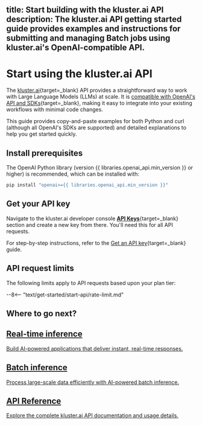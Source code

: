title: Start building with the kluster.ai API
description: The kluster.ai API getting started guide provides examples and instructions for submitting and managing Batch jobs using kluster.ai's OpenAI-compatible API.
---

# Start using the kluster.ai API

The [kluster.ai](https://www.kluster.ai/){target=\_blank} API provides a straightforward way to work with Large Language Models (LLMs) at scale. It is [compatible with OpenAI's API and SDKs](/get-started/openai-compatibility/){target=\_blank}, making it easy to integrate into your existing workflows with minimal code changes.

This guide provides copy-and-paste examples for both Python and curl (although all OpenAI's SDKs are supported) and detailed explanations to help you get started quickly.

## Install prerequisites

The OpenAI Python library (version {{ libraries.openai_api.min_version }} or higher) is recommended, which can be installed with:

```bash
pip install "openai>={{ libraries.openai_api.min_version }}"
```

## Get your API key

Navigate to the kluster.ai developer console [**API Keys**](https://platform.kluster.ai/apikeys){target=\_blank} section and create a new key from there. You'll need this for all API requests.

For step-by-step instructions, refer to the [Get an API key](/get-started/get-api-key){target=\_blank} guide.

## API request limits

The following limits apply to API requests based upon your plan tier:

--8<-- "text/get-started/start-api/rate-limit.md"

## Where to go next?

<div class="subsection-wrapper">
  <div class="card">
    <a href="/get-started/start-building/real-time/">
      <h2 class="title">Real-time inference</h2>
      <p class="description">Build AI-powered applications that deliver instant, real-time responses.</p>
    </a>
  </div>
  <div class="card">
    <a href="/get-started/start-building/batch/">
      <h2 class="title">Batch inference</h2>
      <p class="description">Process large-scale data efficiently with AI-powered batch inference.</p>
    </a>
  </div>
  <div class="card">
    <a href="/api-reference/reference.md">
      <h2 class="title">API Reference</h2>
      <p class="description">Explore the complete kluster.ai API documentation and usage details.</p>
    </a>
  </div>
</div>